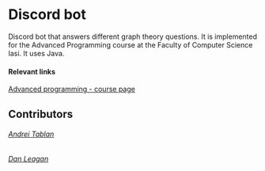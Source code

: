 # Discord bot
Discord bot that answers different graph theory questions. It is implemented for the Advanced Programming course at the Faculty of Computer Science Iasi. It uses Java.
#### Relevant links
[Advanced programming - course page](profs.info.uaic.ro/~acf/java/)
## Contributors
###### [Andrei Tablan](https://github.com/andreitablan "Andrei Tablan")
###### [Dan Leagan](https://github.com/leagan-dan)
